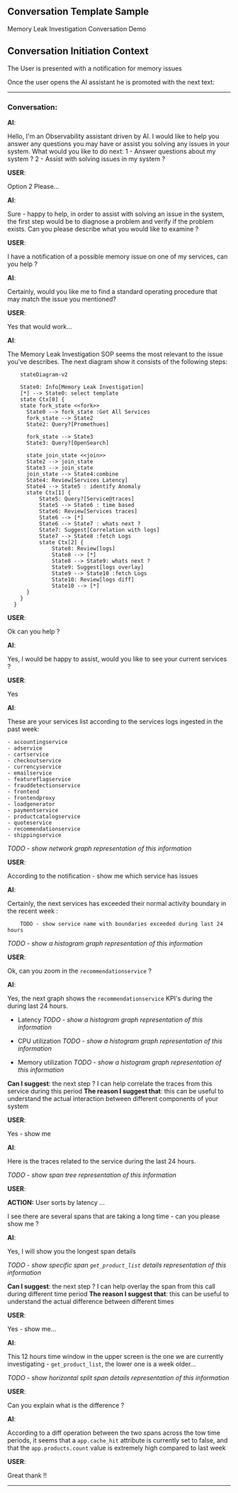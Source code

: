 ## Conversation Template Sample

Memory Leak Investigation Conversation Demo

## Conversation Initiation Context
The User is presented with a notification for memory issues

Once the user opens the AI assistant he is promoted with the next text:

---
### Conversation:
**AI**:

Hello, I'm an Observability assistant driven by AI. I would like to help you answer any questions you may have or assist you solving any issues in your system.
What would you like to do next: 
 1 - Answer questions about my system ?
 2 - Assist with solving issues in my system ?

**USER**:

Option 2 Please... 

**AI**:

Sure - happy to help, in order to assist with solving an issue in the system, the first step would be to diagnose a problem and verify if the problem exists.
Can you please describe what you would like to examine ?

**USER**:

I have a notification of a possible memory issue on one of my services, can you help ?

**AI**:

Certainly, would you like me to find a standard operating procedure that may match the issue you mentioned? 

**USER**:

Yes that would work...

**AI**:

The Memory Leak Investigation SOP seems the most relevant to the issue you've describes.
The next diagram show it consists of the following steps:

```mermaid
    stateDiagram-v2 
   
    State0: Info[Memory Leak Investigation] 
    [*] --> State0: select template
    state Ctx[0] {
    state fork_state <<fork>>
      State0 --> fork_state :Get All Services
      fork_state --> State2
      State2: Query?[Promethues]

      fork_state --> State3
      State3: Query?[OpenSearch]

      state join_state <<join>>
      State2 --> join_state
      State3 --> join_state
      join_state --> State4:combine
      State4: Review[Services Latency]
      State4 --> State5 : identify Anomaly
      state Ctx[1] {
          State5: Query?[Service@traces]
          State5 --> State6 : time based
          State6: Review[Services traces]
          State6 --> [*]
          State6 --> State7 : whats next ? 
          State7: Suggest[Correlation with logs]
          State7 --> State8 :fetch Logs 
          state Ctx[2] {
              State8: Review[logs]
              State8 --> [*]
              State8 --> State9: whats next ?
              State9: Suggest[logs overlay]
              State9 --> State10 :fetch Logs 
              State10: Review[logs diff]
              State10 --> [*]
      }
    }
  }
```
**USER**:

Ok can you help ?

**AI**:

Yes, I would be happy to assist, would you like to see your current services ?

**USER**:

Yes

**AI**:

These are your services list according to the services logs ingested in the past week:
```text
- accountingservice
- adservice
- cartservice
- checkoutservice
- currencyservice
- emailservice
- featureflagservice
- frauddetectionservice
- frontend
- frontendproxy
- loadgenerator
- paymentservice
- productcatalogservice
- quoteservice
- recommendationservice
- shippingservice
```
_TODO  - show network graph representation of this information_

**USER**:

According to the notification - show me which service has issues 

**AI**:

Certainly, the next services has exceeded their normal activity boundary in the recent week  :
```text
    TODO - show service name with boundaries exceeded during last 24 hours
```
_TODO  - show a histogram graph representation of this information_


**USER**:

Ok, can you zoom in the `recommendationservice` ?

**AI**:

Yes, the next graph shows the `recommendationservice` KPI's during the during last 24 hours.

- Latency
_TODO  - show a histogram graph representation of this information_
  
- CPU utilization
_TODO  - show a histogram graph representation of this information_

- Memory utilization
_TODO  - show a histogram graph representation of this information_

**Can I suggest**: the next step ? I can help correlate the traces from this service during this period
**The reason I suggest that**: this can be useful to understand the actual interaction between different components of your system 

**USER**:
 
Yes - show me

**AI**:
 
Here is the traces related to the service during the last 24 hours.

_TODO  - show span tree representation of this information_

**USER**:

**ACTION:** User sorts by latency ...

I see there are several spans that are taking a long time - can you please show me ?

**AI**:

Yes, I will show you the longest span details

_TODO  - show specific span `get_product_list` details representation of this information_

**Can I suggest**: the next step ? I can help overlay the span from this call during different time period
**The reason I suggest that**: this can be useful to understand the actual difference between different times


**USER**:

Yes - show me...


**AI**:

This 12 hours time window in the upper screen is the one we are currently investigating - `get_product_list`, the lower one is a week older... 

_TODO  - show horizontal split span details representation of this information_


**USER**:

Can you explain what is the difference ?

**AI**:

According to a diff operation between the two spans across the tow time periods, it seems that a
`app.cache_hit` attribute is currently set to false, and that the `app.products.count` value is extremely high compared to last week

**USER**:

Great thank !!

---